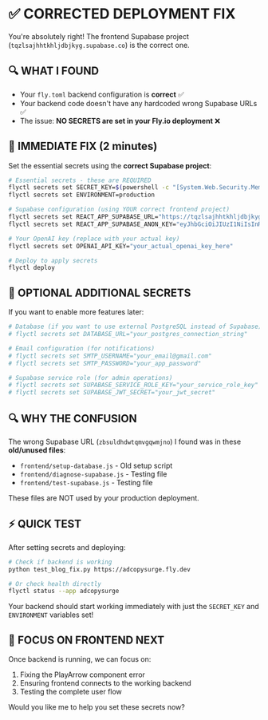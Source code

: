 # ✅ CORRECTED DEPLOYMENT FIX

You're absolutely right! The frontend Supabase project (`tqzlsajhhtkhljdbjkyg.supabase.co`) is the correct one.

## 🔍 **WHAT I FOUND**

- Your `fly.toml` backend configuration is **correct** ✅
- Your backend code doesn't have any hardcoded wrong Supabase URLs ✅
- The issue: **NO SECRETS are set in your Fly.io deployment** ❌

## 🚀 **IMMEDIATE FIX** (2 minutes)

Set the essential secrets using the **correct Supabase project**:

```bash
# Essential secrets - these are REQUIRED
flyctl secrets set SECRET_KEY=$(powershell -c "[System.Web.Security.Membership]::GeneratePassword(32, 5)")
flyctl secrets set ENVIRONMENT=production

# Supabase configuration (using YOUR correct frontend project)
flyctl secrets set REACT_APP_SUPABASE_URL="https://tqzlsajhhtkhljdbjkyg.supabase.co"
flyctl secrets set REACT_APP_SUPABASE_ANON_KEY="eyJhbGciOiJIUzI1NiIsInR5cCI6IkpXVCJ9.eyJpc3MiOiJzdXBhYmFzZSIsInJlZiI6InRxemxzYWpoaHRraGxqZGJqa3lnIiwicm9sZSI6ImFub24iLCJpYXQiOjE3MjY3NzYyODksImV4cCI6MjA0MjM1MjI4OX0.Ayx7T-4FDLBxvZKrYfPY9MKu5GflnHZ4VzWu3vb-4iU"

# Your OpenAI key (replace with your actual key)
flyctl secrets set OPENAI_API_KEY="your_actual_openai_key_here"

# Deploy to apply secrets
flyctl deploy
```

## 📝 **OPTIONAL ADDITIONAL SECRETS**

If you want to enable more features later:

```bash
# Database (if you want to use external PostgreSQL instead of Supabase)
# flyctl secrets set DATABASE_URL="your_postgres_connection_string"

# Email configuration (for notifications)
# flyctl secrets set SMTP_USERNAME="your_email@gmail.com"  
# flyctl secrets set SMTP_PASSWORD="your_app_password"

# Supabase service role (for admin operations)
# flyctl secrets set SUPABASE_SERVICE_ROLE_KEY="your_service_role_key"
# flyctl secrets set SUPABASE_JWT_SECRET="your_jwt_secret"
```

## 🔍 **WHY THE CONFUSION**

The wrong Supabase URL (`zbsuldhdwtqmvgqwmjno`) I found was in these **old/unused files**:
- `frontend/setup-database.js` - Old setup script
- `frontend/diagnose-supabase.js` - Testing file  
- `frontend/test-supabase.js` - Testing file

These files are NOT used by your production deployment.

## ⚡ **QUICK TEST**

After setting secrets and deploying:

```bash
# Check if backend is working
python test_blog_fix.py https://adcopysurge.fly.dev

# Or check health directly
flyctl status --app adcopysurge
```

Your backend should start working immediately with just the `SECRET_KEY` and `ENVIRONMENT` variables set!

## 🎯 **FOCUS ON FRONTEND NEXT**

Once backend is running, we can focus on:
1. Fixing the PlayArrow component error
2. Ensuring frontend connects to the working backend
3. Testing the complete user flow

Would you like me to help you set these secrets now?